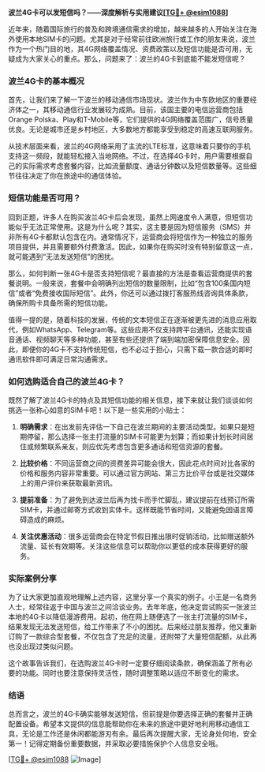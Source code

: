 **波兰4G卡可以发短信吗？——深度解析与实用建议[[TG💪+ @esim1088](https://t.me/s/esim1088)]**

近年来，随着国际旅行的普及和跨境通信需求的增加，越来越多的人开始关注在海外使用本地SIM卡的问题。尤其是对于经常前往欧洲旅行或工作的朋友来说，波兰作为一个热门目的地，其4G网络覆盖情况、资费政策以及短信功能是否可用，无疑成为大家关心的重点。那么，问题来了：波兰的4G卡到底能不能发短信呢？

### 波兰4G卡的基本概况

首先，让我们来了解一下波兰的移动通信市场现状。波兰作为中东欧地区的重要经济体之一，其移动通信行业发展较为成熟。目前，该国主要的电信运营商包括Orange Polska、Play和T-Mobile等，它们提供的4G网络覆盖范围广，信号质量优良。无论是城市还是乡村地区，大多数地方都能享受到稳定的高速互联网服务。

从技术层面来看，波兰的4G网络采用了主流的LTE标准，这意味着只要你的手机支持这一频段，就能轻松接入当地网络。不过，在选择4G卡时，用户需要根据自己的实际需求考虑套餐内容，比如流量额度、通话分钟数以及短信数量等。这些细节往往决定了你在旅途中的通信体验。

### 短信功能是否可用？

回到正题，许多人在购买波兰4G卡后会发现，虽然上网速度令人满意，但短信功能似乎无法正常使用。这是为什么呢？其实，这主要是因为短信服务（SMS）并非所有4G卡都默认包含在内。通常情况下，运营商会将短信作为一种独立的服务项目提供，并且需要额外付费激活。因此，如果你在购买时没有特别留意这一点，就可能遇到“无法发送短信”的困扰。

那么，如何判断一张4G卡是否支持短信呢？最直接的方法是查看运营商提供的套餐说明。一般来说，套餐中会明确列出短信的数量限制，比如“包含100条国内短信”或者“免费接收国际短信”。此外，你还可以通过拨打客服热线咨询具体条款，确保所购卡具备所需的短信功能。

值得一提的是，随着科技的发展，传统的文本短信正在逐渐被更先进的消息应用取代，例如WhatsApp、Telegram等。这些应用不仅支持跨平台通讯，还能实现语音通话、视频聊天等多种功能，甚至有些还提供了端到端加密保障信息安全。因此，即便你的4G卡不支持传统短信，也不必过于担心，只需下载一款合适的即时通讯软件即可满足日常沟通需求。

### 如何选购适合自己的波兰4G卡？

既然了解了波兰4G卡的特点及其短信功能的相关信息，接下来就让我们谈谈如何挑选一张称心如意的SIM卡吧！以下是一些实用的小贴士：

1. **明确需求**：在出发前先评估一下自己在波兰期间的主要活动类型。如果只是短期停留，那么选择一张主打流量的SIM卡可能更为划算；而如果计划长时间居住或频繁联系亲友，则应优先考虑包含更多通话和短信资源的套餐。

2. **比较价格**：不同运营商之间的资费差异可能会很大，因此花点时间对比各家的价格和服务内容非常重要。可以通过官方网站、第三方比价平台或是社交媒体上的用户评价来获取最新资讯。

3. **提前准备**：为了避免到达波兰后再为找卡而手忙脚乱，建议提前在线预订所需SIM卡，并通过邮寄方式收到实体卡。这样既能节省时间，又能避免因语言障碍造成的麻烦。

4. **关注优惠活动**：很多运营商会在特定节假日推出限时促销活动，比如赠送额外流量、延长有效期等。关注这些信息可以帮助你以更低的成本获得更好的服务。

### 实际案例分享

为了让大家更加直观地理解上述内容，这里分享一个真实的例子。小王是一名商务人士，经常往返于中国与波兰之间洽谈业务。去年年底，他决定尝试购买一张波兰本地的4G卡以降低漫游费用。起初，他在网上随便选了一张主打流量的SIM卡，结果发现无法发送短信，给工作带来了不小的困扰。后来经过朋友推荐，他又重新订购了一款综合型套餐，不仅包含了充足的流量，还附带了大量短信配额，从此再也没出现过类似问题。

这个故事告诉我们，在选购波兰4G卡时一定要仔细阅读条款，确保涵盖了所有必要的功能。同时也要注意保持灵活性，随时调整策略以适应不断变化的需求。

### 结语

总而言之，波兰的4G卡确实能够发送短信，但前提是你要选择正确的套餐并正确配置设备。希望本文提供的信息能帮助你在未来的旅途中更好地利用移动通信工具，无论是工作还是休闲都能游刃有余。最后再次提醒大家，无论身处何地，安全第一！记得定期备份重要数据，并采取必要措施保护个人信息安全哦。

[[TG💪+ @esim1088](https://t.me/s/esim1088) ![Image](https://i.postimg.cc/4NQfJmqS/Snipaste-2025-05-13-00-14-12.png)]